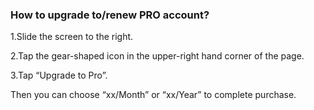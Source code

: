 ### How to upgrade to/renew PRO account?
1.Slide the screen to the right.

2.Tap the gear-shaped icon in the upper-right hand corner of the page.

3.Tap “Upgrade to Pro”.

Then you can choose “xx/Month” or “xx/Year” to complete purchase.
